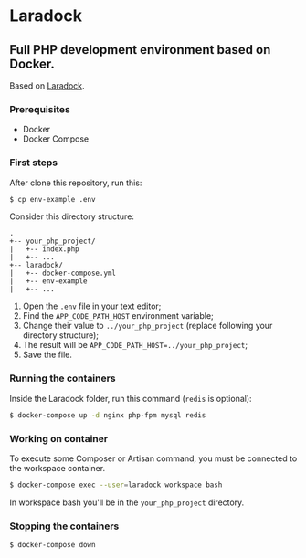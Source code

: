 # Laradock
## Full PHP development environment based on Docker.

Based on [Laradock](https://github.com/laradock/laradock).

### Prerequisites

- Docker
- Docker Compose

### First steps

After clone this repository, run this:

```bash
$ cp env-example .env
```

Consider this directory structure:

```
.
+-- your_php_project/
|   +-- index.php
|   +-- ...
+-- laradock/
|   +-- docker-compose.yml
|   +-- env-example
|   +-- ...
```

1. Open the `.env` file in your text editor;
2. Find the `APP_CODE_PATH_HOST` environment variable;
3. Change their value to `../your_php_project` (replace following your directory structure);
4. The result will be `APP_CODE_PATH_HOST=../your_php_project`;
5. Save the file.

### Running the containers

Inside the Laradock folder, run this command (`redis` is optional):

```bash
$ docker-compose up -d nginx php-fpm mysql redis
```

### Working on container

To execute some Composer or Artisan command, you must be connected to the workspace container.

```bash
$ docker-compose exec --user=laradock workspace bash
```

In workspace bash you'll be in the `your_php_project` directory.

### Stopping the containers

```bash
$ docker-compose down
```
